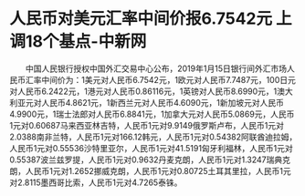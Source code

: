 # 人民币对美元汇率中间价报6.7542元 上调18个基点-中新网

　　中国人民银行授权中国外汇交易中心公布，2019年1月15日银行间外汇市场人民币汇率中间价为：1美元对人民币6.7542元，1欧元对人民币7.7487元，100日元对人民币6.2422元，1港元对人民币0.86116元，1英镑对人民币8.6990元，1澳大利亚元对人民币4.8621元，1新西兰元对人民币4.6090元，1新加坡元对人民币4.9900元，1瑞士法郎对人民币6.8841元，1加拿大元对人民币5.0869元，人民币1元对0.60687马来西亚林吉特，人民币1元对9.9149俄罗斯卢布，人民币1元对2.0388南非兰特，人民币1元对166.12韩元，人民币1元对0.54382阿联酋迪拉姆，人民币1元对0.55536沙特里亚尔，人民币1元对41.5191匈牙利福林，人民币1元对0.55387波兰兹罗提，人民币1元对0.9632丹麦克朗，人民币1元对1.3247瑞典克朗，人民币1元对1.2652挪威克朗，人民币1元对0.80725土耳其里拉，人民币1元对2.8115墨西哥比索，人民币1元对4.7265泰铢。
